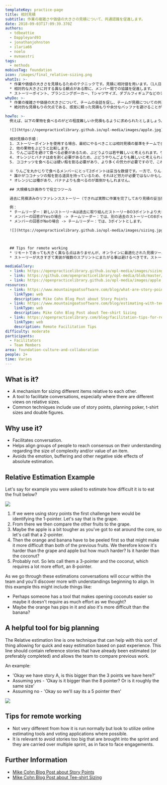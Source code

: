 ```yaml
---
templateKey: practice-page
title: 相対見積
subtitle: 作業の複雑さや価値の大きさの見積について、共通認識を促進します。
date: 2018-09-03T17:09:39.370Z
authors:
  - tdbeattie
  - Dappleyard93
  - jonathanjohnston
  - ilaria66
  - noelo
  - mvmaestri
tags:
  - methods
mobiusTag: foundation
icon: /images/final_relative-sizing.png
whatIs: >-
  * 作業や価値の大きさを見積もるためのテクニックです。見積に相対値を用います。（1人日、10人月のような見積ではなく、タスクAとBの見積工数は1:3、のように相対値で見積を行います。）
  * 相対的な大きさに対する異なる観点がある際に、メンバー間での協議を促進します。
  * ストーリーポイント、プランニングポーカー、Tシャツサイズ、ダブルフィギュアなどのテクニックが使用されます。
whyDo: >-
  * 作業の複雑さや価値の大きさについて、チームの会話を促し、チームが見積についての共通の理解を持つことを助けます。
  * 絶対的な見積もりの欠点である、感覚に頼った見積もりや余分なバッファを避けることができます。（例えば、プロジェクトの初期に最終工程までの見積を出そうとすると、後半の工程では大きめのバッファを用意するケースが多いです。バッファが大きいとは、見積に不確かさが大きいことを意味します。）

howTo: >-
  例えば、以下の果物を食べるのがどの程度難しいか見積もるように求められたとしましょう。（果物を食べるには種を取る、皮を剥くといった工程が必要になります。）

  ![](https://openpracticelibrary.github.io/opl-media/images/apple.jpg)

  相対見積の手順：
  1. ストーリーポイントを使用する場合、最初にやるべきことは相対見積の基準をチームで合意して設定することです。ここではぶどうを食べる難しさを基準の1ポイントとしてチームで合意します。
  2. 他の果物をぶどうと比較します。
  3. りんごは芯を避けて食べる必要があるため、ぶどうよりは若干難しいと考えられます。りんごは2ポイントとしてチームで合意できるでしょう(※)。
  4. オレンジとバナナは皮を剥く必要があるため、ぶどうやりんごよりも難しいと考えられるので、これらを3ポイントで合意できるでしょう。
  5. ココナッツを食べるには硬い殻を割る必要があり、より多くの労力が必要ですので、これを8ポイントで合意できるでしょう。

  ※ りんごを丸かじりで食べるメンバーにとって2ポイントは妥当な数値です。一方で、りんごとは皮を剥いてカットしてから食べる果物だと考えるメンバーもいるかもしれず、そのようなメンバーにとってポイントは3か5が妥当です。メンバー間で想定ポイントを話し合う際に、メンバーによって想定ポイントが大きく異なることがありますが、このときメンバー間で前提や想定する工程の認識に大きなズレが生じている可能性が高いです。自分が考える見積の根拠や前提を話し合うことで、認識がズレたまま後工程に進むことを避けることができます。皮剥きとカットの他にも、例えば下記のような背景によりポイントの修正が必要になるかもしれません。
  * 誰かがココナッツの殻を割る道具を持っているため、それほど労力が必要ではないかもしれません。
  * オレンジには種があり、バナナよりも食べるのが面倒かもしれません。

  ## 大規模な計画作りで役立つツール

  過去に見積済みのリファレンスストーリー（できれば実際に作業を完了しており見積の妥当性が検証済みであることが望ましい）を基準に見積もることで、素早く簡易な見積を得ることが可能になります。活動のサイクル（スプリント）に併せて見積を繰り返すことで、チームは見積の妥当性を学習し、より正確な見積を体得していきます。

  例：
  * チームリーダー：新しいストーリーAは過去に取り組んだストーリーBの3ポイントより大きいと思いますか？
  * メンバーの回答がYesの場合 -> チームリーダー：では、別の過去のストーリーCの8ポイントよりも大きいでしょうか、大体同じサイズでしょうか？
  * メンバーの回答がNoの場合 -> チームリーダー：では、3ポイントとします。

  ![](https://openpracticelibrary.github.io/opl-media/images/sizing.jpg)



  ## Tips for remote working
  * リモートであっても大きく異なる点はありませんが、オンラインに最適化された見積ツールや投票ツールの活用は検討すべきです。
  * ストーリーが大きすぎて実装が複数のスプリントにまたがる事は避けるべきです。ストーリーの分割を検討しましょう。

mediaGallery:
  - link: https://openpracticelibrary.github.io/opl-media/images/sizing.jpg
  - link: https://github.com/openpracticelibrary/opl-media/blob/master/images/Relative%20Sizing.jpeg?raw=true
  - link: https://openpracticelibrary.github.io/opl-media/images/apple.jpg
resources:
  - link: https://www.mountaingoatsoftware.com/blog/what-are-story-points
    linkType: web
    description: Mike Cohn Blog Post about Story Points
  - link: https://www.mountaingoatsoftware.com/blog/estimating-with-tee-shirt-sizes
    linkType: web
    description: Mike Cohn Blog Post about Tee-shirt Sizing
  - link: https://openpracticelibrary.com/blog/facilitation-tips-for-remote-sessions/
    linkType: web
    description: Remote Facilitation Tips
difficulty: moderate
participants:
  - Facilitators
  - Team Members
area: foundation-culture-and-collaboration
people: 2+
time: Varies
---
```

## What is it?

* A mechanism for sizing different items relative to each other.
* A tool to facilitate conversations, especially where there are different views on relative sizes.
* Common techniques include use of story points, planning poker, t-shirt sizes and double figures.

## Why use it?

* Facilitates conversation.
* Helps align groups of people to reach consensus on their understanding regarding the size of complexity and/or value of an item.
* Avoids the emotion, buffering and other negative side effects of absolute estimation.

## Relative Estimation Example

Let's say for example you were asked to estimate how difficult it is to eat the fruit below?

![](/images/apple.jpg)

1. If we were using story points the first challenge here would be identifying the 1-pointer. Let's say that is the grape.
2. From there we then compare the other fruits to the grape.
3. Maybe the apple is a bit tougher as you've got to eat around the core, so let's call that a 2-pointer.
4. Then the orange and banana have to be peeled first so that might make it more difficult than both of the previous fruits. We therefore know it's harder than the grape and apple but how much harder? Is it harder than the coconut?
5. Probably not. So lets call them a 3-pointer and the coconut, which requires a lot more effort, an 8-pointer.

As we go through these estimations conversations will occur within the team and you'll discover more with understandings beginning to align. In this example this might include things like:

* Perhaps someone has a tool that makes opening coconuts easier so maybe it doesn't require as much effort as we thought?
* Maybe the orange has pips in it and also it's more difficult than the banana?

## A helpful tool for big planning

The Relative estimation line is one technique that can help with this sort of thing allowing for quick and easy estimation based on past experience. This line should contain reference stories that have already been estimated (or preferably completed) and allows the team to compare previous work.

An example:

* 'Okay we have story A, is this bigger than the 3 points we have here?'
* Assuming yes - 'Okay is it bigger than the 8 pointer? Or is it roughly the same size'
* Assuming no - 'Okay so we'll say its a 5 pointer then'

![](/images/sizing.jpg)

## Tips for remote working

* Not very different from how it is run normally but look to utilize online estimating tools and voting applications where possible.
* It is relevant to avoid stories too big that are brought into the sprint and they are carried over multiple sprint, as in face to face engagements.

## Further Information

* [Mike Cohn Blog Post about Story Points](https://www.mountaingoatsoftware.com/blog/what-are-story-points)
* [Mike Cohn Blog Post about Tee-shirt Sizing](https://www.mountaingoatsoftware.com/blog/estimating-with-tee-shirt-sizes)
